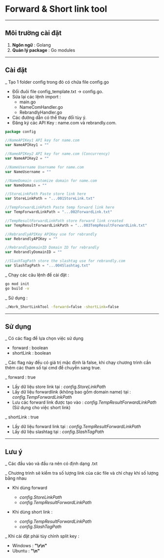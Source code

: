 # Forward & Short link tool

_________

## Môi trường cài đặt

1. **Ngôn ngữ** : Golang
2. **Quản lý package** : Go modules

_________

## Cài đặt

_ Tạo 1 folder config trong đó có chứa file config.go
- Đổi đuôi file config_template.txt -> config.go.
- Sửa lại các lệnh import : 
  - main.go
  - NameComHandler.go
  - RebrandlyHandler.go
- Các đường dẫn có thể thay đổi tùy ý.
- Đăng ký các API Key : name.com và rebrandly.com.

```go
package config

//NameAPIKey1 API key for name.com
var NameAPIKey1 = ""

//NameAPIKey2 API key for name.com (Concurrency)
var NameAPIKey2 = ""

//NameUsername Username for name.com
var NameUsername = ""

//NameDomain customize domain for name.com
var NameDomain = ""

//StoreLinkPath Paste store link here
var StoreLinkPath = "...001StoreLink.txt"

//TempForwardLinkPath Paste temp forward link here
var TempForwardLinkPath = "...002ForwardLink.txt"

//TempResultForwardLinkPath store Forward link created
var TempResultForwardLinkPath = "...003TempResultForwardLink.txt"

//RebrandlyAPIKey APIKey use for rebrandly
var RebrandlyAPIKey = ""

//RebrandlyDomainID Domain ID for rebrandly
var RebrandlyDomainID = ""

//SlashTagPath store the slashtag use for rebrandly.com
var SlashTagPath = "...004Slashtag.txt"

```

_ Chạy các câu lệnh để cài đặt :

```bash
go mod init
go build -v
```

_ Sử dụng :

```bash
./Work_ShortLinkTool -forward=false -shortLink=false
```

_________

## Sử dụng

_ Có các flag để lựa chọn việc sử dụng

- forward : boolean
- shortLink : boolean

_ Các flag này đều có giá trị mặc định là false, khi chạy chương trình cần thêm các tham số tại cmd để chuyển sang true.

_ forward : true

- Lấy dữ liệu store link tại : *config.StoreLinkPath*
- Lấy dữ liệu forwardlink (không bao gồm domain name) tại : *config.TempForwardLinkPath*
- Lưu các forward link được tạo vào : *config.TempResultForwardLinkPath* (Sử dụng cho việc short link)

_ shortLink : true

- Lấy dữ liệu forward link tại : *config.TempResultForwardLinkPath*
- Lấy dữ liệu slashtag tại : *config.SlashTagPath*

_________

## Lưu ý

_ Các đầu vào và đầu ra nên có định dạng .txt

_ Chương trình sẽ kiểm tra số lượng link của các file và chỉ chạy khi số lượng bằng nhau

- Khi dùng forward
  - *config.StoreLinkPath*
  - *config.TempResultForwardLinkPath*

- Khi dùng short link : 
  - *config.TempResultForwardLinkPath* 
  - *config.SlashTagPath* 

_ Khi cài đặt phải tùy chỉnh split key :

- Windows : **"\r\n"**
- Ubuntu : **"\n"**
